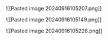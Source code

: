 
![[Pasted image 20240916105207.png]]

![[Pasted image 20240916105149.png]]

![[Pasted image 20240916105228.png]]
